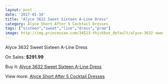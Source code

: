 ```yaml
---
layout: post
date: '2017-01-10'
title: "Alyce 3632 Sweet Sixteen A-Line Dress"
category: Alyce Short After 5 Cocktail Dresses
tags: ["sixteen","sweet","line","dress","prom"]
image: http://img.princessan.com/34523-thickbox_default/alyce-3632-sweet-sixteen-a-line-dress.jpg
---
```

Alyce 3632 Sweet Sixteen A-Line Dress

On Sales: **$291.99**
<a href="https://www.princessan.com/en/16164-alyce-3632-sweet-sixteen-a-line-dress.html"><amp-img layout="responsive" width="600" height="600" src="//img.princessan.com/34523-thickbox_default/alyce-3632-sweet-sixteen-a-line-dress.jpg" alt="Alyce 3632 Sweet Sixteen A-Line Dress 0" /></a>
<a href="https://www.princessan.com/en/16164-alyce-3632-sweet-sixteen-a-line-dress.html"><amp-img layout="responsive" width="600" height="600" src="//img.princessan.com/34524-thickbox_default/alyce-3632-sweet-sixteen-a-line-dress.jpg" alt="Alyce 3632 Sweet Sixteen A-Line Dress 1" /></a>

Buy it: [Alyce 3632 Sweet Sixteen A-Line Dress](https://www.princessan.com/en/16164-alyce-3632-sweet-sixteen-a-line-dress.html "Alyce 3632 Sweet Sixteen A-Line Dress")

View more: [Alyce Short After 5 Cocktail Dresses](https://www.princessan.com/en/132- "Alyce Short After 5 Cocktail Dresses")